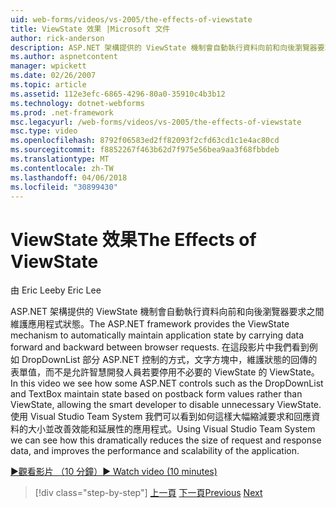 ```yaml
---
uid: web-forms/videos/vs-2005/the-effects-of-viewstate
title: ViewState 效果 |Microsoft 文件
author: rick-anderson
description: ASP.NET 架構提供的 ViewState 機制會自動執行資料向前和向後瀏覽器要求之間維護應用程式狀態...
ms.author: aspnetcontent
manager: wpickett
ms.date: 02/26/2007
ms.topic: article
ms.assetid: 112e3efc-6865-4296-80a0-35910c4b3b12
ms.technology: dotnet-webforms
ms.prod: .net-framework
msc.legacyurl: /web-forms/videos/vs-2005/the-effects-of-viewstate
msc.type: video
ms.openlocfilehash: 8792f06583ed2ff82093f2cfd63cd1c1e4ac80cd
ms.sourcegitcommit: f8852267f463b62d7f975e56bea9aa3f68fbbdeb
ms.translationtype: MT
ms.contentlocale: zh-TW
ms.lasthandoff: 04/06/2018
ms.locfileid: "30899430"
---
```

<a name="the-effects-of-viewstate"></a><span data-ttu-id="164cc-103">ViewState 效果</span><span class="sxs-lookup"><span data-stu-id="164cc-103">The Effects of ViewState</span></span>
====================
<span data-ttu-id="164cc-104">由 Eric Lee</span><span class="sxs-lookup"><span data-stu-id="164cc-104">by Eric Lee</span></span>

<span data-ttu-id="164cc-105">ASP.NET 架構提供的 ViewState 機制會自動執行資料向前和向後瀏覽器要求之間維護應用程式狀態。</span><span class="sxs-lookup"><span data-stu-id="164cc-105">The ASP.NET framework provides the ViewState mechanism to automatically maintain application state by carrying data forward and backward between browser requests.</span></span> <span data-ttu-id="164cc-106">在這段影片中我們看到例如 DropDownList 部分 ASP.NET 控制的方式，文字方塊中，維護狀態的回傳的表單值，而不是允許智慧開發人員若要停用不必要的 ViewState 的 ViewState。</span><span class="sxs-lookup"><span data-stu-id="164cc-106">In this video we see how some ASP.NET controls such as the DropDownList and TextBox maintain state based on postback form values rather than ViewState, allowing the smart developer to disable unnecessary ViewState.</span></span> <span data-ttu-id="164cc-107">使用 Visual Studio Team System 我們可以看到如何這樣大幅縮減要求和回應資料的大小並改善效能和延展性的應用程式。</span><span class="sxs-lookup"><span data-stu-id="164cc-107">Using Visual Studio Team System we can see how this dramatically reduces the size of request and response data, and improves the performance and scalability of the application.</span></span>

[<span data-ttu-id="164cc-108">&#9654;觀看影片 （10 分鐘）</span><span class="sxs-lookup"><span data-stu-id="164cc-108">&#9654; Watch video (10 minutes)</span></span>](https://channel9.msdn.com/Blogs/ASP-NET-Site-Videos/the-effects-of-viewstate)

> [!div class="step-by-step"]
> <span data-ttu-id="164cc-109">[上一頁](using-the-load-test-agent.md)
> [下一頁](how-do-i-integrate-defect-tracking-with-testing.md)</span><span class="sxs-lookup"><span data-stu-id="164cc-109">[Previous](using-the-load-test-agent.md)
[Next](how-do-i-integrate-defect-tracking-with-testing.md)</span></span>
